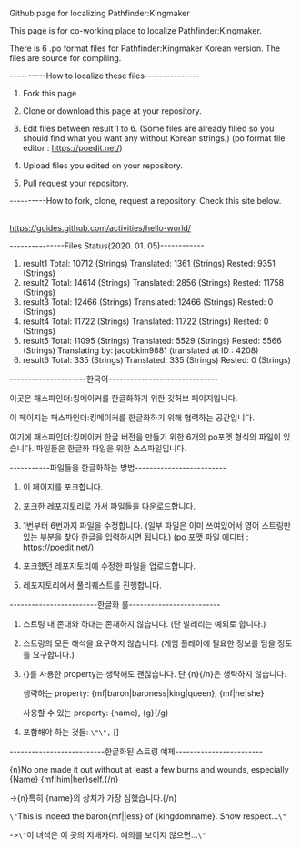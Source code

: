 Github page for localizing Pathfinder:Kingmaker 

This page is for co-working place to localize Pathfinder:Kingmaker. 

There is 6 .po format files for Pathfinder:Kingmaker Korean version. The files are source for compiling. 


----------How to localize these files---------------
1. Fork this page

2. Clone or download this page at your repository.

3. Edit files between result 1 to 6. (Some files are already filled so you should find what you want any without Korean strings.) 
   (po format file editor : https://poedit.net/)

4. Upload files you edited on your repository.

5. Pull request your repository.

----------How to fork, clone, request a repository.
Check this site below.

<br/>https://guides.github.com/activities/hello-world/


---------------Files Status(2020. 01. 05)------------
1. result1 
  Total: 10712 (Strings)
  Translated: 1361 (Strings) 
  Rested: 9351 (Strings)
2. result2
  Total: 14614 (Strings)
  Translated: 2856 (Strings)
  Rested: 11758 (Strings)
3. result3
  Total: 12466 (Strings)
  Translated: 12466 (Strings)
  Rested: 0 (Strings)
4. result4
  Total: 11722 (Strings)
  Translated: 11722 (Strings)
  Rested: 0 (Strings)
5. result5
  Total: 11095 (Strings)
  Translated: 5529 (Strings)
  Rested: 5566 (Strings)
  Translating by: jacobkim9881 (translated at ID : 4208)
6. result6
  Total: 335 (Strings)
  Translated: 335 (Strings)
  Rested: 0 (Strings)

---------------------한국어------------------------------

이곳은 패스파인더:킹메이커를 한글화하기 위한 깃허브 페이지입니다.

이 페이지는 패스파인더:킹메이커를 한글화하기 위해 협력하는 공간입니다.

여기에 패스파인더:킹메이커 한글 버전을 만들기 위한 6개의 po포멧 형식의 파일이 있습니다. 파일들은 한글화 파일을 위한 소스파일입니다.

-----------파일들을 한글화하는 방법-------------------------
1. 이 페이지를 포크합니다.

2. 포크한 레포지토리로 가서 파일들을 다운로드합니다.

3. 1번부터 6번까지 파일을 수정합니다. (일부 파일은 이미 쓰여있어서 영어 스트링만 있는 부분을 찾아 한글을 입력하시면 됩니다.)
   (po 포맷 파일 에디터 : https://poedit.net/)
   
4. 포크했던 레포지토리에 수정한 파일을 업로드합니다.

5. 레포지토리에서 풀리퀘스트를 진행합니다.

------------------------한글화 룰-------------------------

1. 스트링 내 존대와 하대는 존재하지 않습니다. (단 발레리는 예외로 합니다.)

2. 스트링의 모든 해석을 요구하지 않습니다. (게임 플레이에 필요한 정보를 담을 정도를 요구합니다.)

3. {}를 사용한 property는 생략해도 괜찮습니다. 단 {n}{/n}은 생략하지 않습니다.

   생략하는 property:
   {mf|baron|baroness|king|queen}, {mf|he|she}
   
   사용할 수 있는 property:
   {name}, {g}{/g}
   
4.  포함해야 하는 것들:
    `\"\",` []    
    
--------------------------한글화된 스트링 예제------------------------

{n}No one made it out without at least a few burns and wounds, especially {Name} {mf|him|her}self.{/n}

->{n}특히 {name}의 상처가 가장 심했습니다.{/n}

`\"`This is indeed the baron{mf||ess} of {kingdomname}. Show respect...`\"`

->`\"`이 녀석은 이 곳의 지배자다. 예의를 보이지 않으면...`\"`
